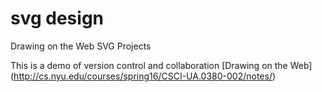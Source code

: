 # svg design
Drawing on the Web SVG Projects

This is a demo of version control and collaboration
[Drawing on the Web] (http://cs.nyu.edu/courses/spring16/CSCI-UA.0380-002/notes/)
